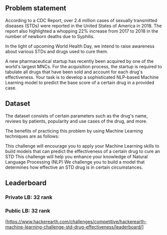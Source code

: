 ## Problem statement

According to a CDC Report, over 2.4 million cases of sexually transmitted diseases (STDs) were reported in the United States of America in 2018. The report also highlighted a whopping 22% increase from 2017 to 2018 in the number of newborn deaths due to Syphilis.

In the light of upcoming World Health Day, we intend to raise awareness about various STDs and drugs used to cure them. 

A new pharmaceutical startup has recently been acquired by one of the world's largest MNCs. For the acquisition process, the startup is required to tabulate all drugs that have been sold and account for each drug's effectiveness. Your task is to develop a sophisticated NLP-based Machine Learning model to predict the base score of a certain drug in a provided case.

## Dataset

The dataset consists of certain parameters such as the drug's name, reviews by patients, popularity and use cases of the drug, and more. 

The benefits of practicing this problem by using Machine Learning techniques are as follows:

This challenge will encourage you to apply your Machine Learning skills to build models that can predict the effectiveness of a certain drug to cure an STD
This challenge will help you enhance your knowledge of Natural Language Processing (NLP)
We challenge you to build a model that determines how effective an STD drug is in certain circumstances.

## Leaderboard
### Private LB: 32 rank
### Public LB: 32 rank
[https://www.hackerearth.com/challenges/competitive/hackerearth-machine-learning-challenge-std-drug-effectiveness/leaderboard/]
